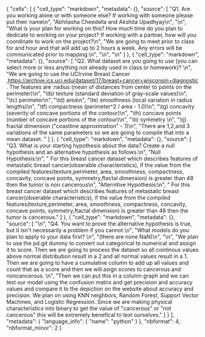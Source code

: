 {
 "cells": [
  {
   "cell_type": "markdown",
   "metadata": {},
   "source": [
    "Q1. Are you working alone or with someone else? If working with someone please put their name\n",
    "Abhilasha Cheedella and Akshita Upadhyay\n",
    "\n",
    "What is your plan for working on this? How much time do you plan to dedicate to working on your project? If working with a partner, how will you coordinate to work on the project?\n",
    "We are going to meet prior to class for and hour and that will add up to 2 hours a week. Any errors will be communicated prior to mapping.\n",
    "\n",
    "\n"
   ]
  },
  {
   "cell_type": "markdown",
   "metadata": {},
   "source": [
    "Q2. What dataset are you going to use (you can select more or less anything not already used in class or homework)? \n",
    "We are going to use the UCIrvine Breast Cancer ,https://archive.ics.uci.edu/dataset/17/breast+cancer+wisconsin+diagnostic. The features are :radius (mean of distances from center to points on the perimeter)\n",
    "\tb) texture (standard deviation of gray-scale values)\n",
    "\tc) perimeter\n",
    "\td) area\n",
    "\te) smoothness (local variation in radius lengths)\n",
    "\tf) compactness (perimeter^2 / area - 1.0)\n",
    "\tg) concavity (severity of concave portions of the contour)\n",
    "\th) concave points (number of concave portions of the contour)\n",
    "\ti) symmetry \n",
    "\tj) fractal dimension (\"coastline approximation\" - 1)\n",
    "There are 1,2,and 3 variations of the same parameters so we are going to compile that into a mean dataset. "
   ]
  },
  {
   "cell_type": "markdown",
   "metadata": {},
   "source": [
    "Q3. What is your starting hypothesis about the data? Create a null hypothesis and an alternative hypothesis as follows.\n",
    "Null Hypothesis:\n",
    "    For this breast cancer dataset which describes features of metastatic breast cancer(obserable characteristics), if the value from the compiled features(texture,perimeter, area, smoothness, compactness, concavity, concave points, symmetry,ftactal dimension) is greater than 48 then the tumor is non cancerous\n",
    "Alternitive Hypothesis:\n",
    "    For this breast cancer dataset which describes features of metastatic breast cancer(obserable characteristics), if the value from the compiled features(texture,perimeter, area, smoothness, compactness, concavity, concave points, symmetry,ftactal dimension) is greater than 48 then the tumor is cancerous."
   ]
  },
  {
   "cell_type": "markdown",
   "metadata": {},
   "source": [
    "\n",
    "Q4. You want to prove the alternative hypothesis is true, but it isn't necessarily a problem if you cannot.\n",
    "What models do you plan to apply to your data first? \n",
    "(there are none NaN)\n",
    "\n",
    "We plan to use the pd.git dummy to convert out categorical to numerical and assign it to score. Then we are going to process the dataset so all continous values above normal distribution result in a 2 and all normal values result in a 1. Then we are going to have a cumulative column to add up all values and count that as a score and then we will asign scores to cancerous and noncancerous. \n",
    "Then we can put this in a column graph and we can test our model using the confusion matrix and get precision and accuracy values and compare it to the depiction on the website about accuracy and precision. We plan on using KNN neighbors, Random Forest, Support Vector Machines, and Logistic Regression. Since we are making physical characteristics into binary to get the value of \"cancerous\" or \"not cancerous\" this will be extremely benefical to test ourselves."
   ]
  }
 ],
 "metadata": {
  "language_info": {
   "name": "python"
  }
 },
 "nbformat": 4,
 "nbformat_minor": 2
}
